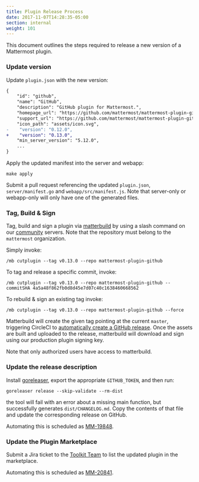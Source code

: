 ```yaml
---
title: Plugin Release Process
date: 2017-11-07T14:28:35-05:00
section: internal
weight: 101
---
```


This document outlines the steps required to release a new version of a Mattermost plugin.

### Update version

Update `plugin.json` with the new version:
```diff
{
    "id": "github",
    "name": "GitHub",
    "description": "GitHub plugin for Mattermost.",
    "homepage_url": "https://github.com/mattermost/mattermost-plugin-github",
    "support_url": "https://github.com/mattermost/mattermost-plugin-github/issues",
    "icon_path": "assets/icon.svg",
-    "version": "0.12.0",
+    "version": "0.13.0",
    "min_server_version": "5.12.0",
    ...
}
```

Apply the updated manifest into the server and webapp:
```
make apply
```

Submit a pull request referencing the updated `plugin.json`, `server/manifest.go` and `webapp/src/manifest.js`. Note that server-only or webapp-only will only have one of the generated files.

### Tag, Build & Sign

Tag, build and sign a plugin via [matterbuild](https://github.com/mattermost/matterbuild) by using a slash command on our [community](https://community.mattermost.com) servers. Note that the repository must belong to the `mattermost` organization.

Simply invoke:
```
/mb cutplugin --tag v0.13.0 --repo mattermost-plugin-github
```

To tag and release a specific commit, invoke:
```
/mb cutplugin --tag v0.13.0 --repo mattermost-plugin-github --commitSHA 4a5a48f862fb0d8d45e7d07c40c1638460668562
```

To rebuild & sign an existing tag invoke:
```
/mb cutplugin --tag v0.13.0 --repo mattermost-plugin-github --force
```

Matterbuild will create the given tag pointing at the current `master`, triggering CircleCI to [automatically create a GitHub release](https://github.com/mattermost/circleci-orbs/blob/3fb37c7920037c857a9ed9bc1a4e31be20092cdd/plugin-ci/orb.yml#L111-L120). Once the assets are built and uploaded to the release, matterbuild will download and sign using our production plugin signing key.

Note that only authorized users have access to matterbuild.

### Update the release description

Install [goreleaser](https://goreleaser.com/install/), export the appropriate `GITHUB_TOKEN`, and then run:

```
goreleaser release --skip-validate --rm-dist
```

the tool will fail with an error about a missing main function, but successfully generates `dist/CHANGELOG.md`. Copy the contents of that file and update the corresponding release on GitHub.

Automating this is scheduled as [MM-19848](https://mattermost.atlassian.net/browse/MM-19848).

### Update the Plugin Marketplace

Submit a Jira ticket to the [Toolkit Team](/internal/rd-teams/#toolkit-team) to list the updated plugin in the marketplace.

Automating this is scheduled as [MM-20841](https://mattermost.atlassian.net/browse/MM-20841).
